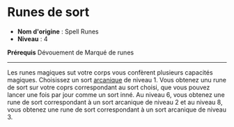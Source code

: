 # Runes de sort

 * **Nom d'origine** : Spell Runes
 * **Niveau** : 4


<p><span id="ctl00_MainContent_DetailedOutput"><strong>Prérequis</strong> Dévouement de Marqué de runes<br></span></p>
<hr>
<p>Les runes magiques sut votre corps vous confèrent plusieurs capacités magiques. Choisissez un sort <a href="https://2e.aonprd.com/Spells.aspx?Tradition=1">arcanique</a> de niveau 1. Vous obtenez unu rune de sort sur votre coprs correspondant au sort choisi, que vous pouvez lancer une fois par jour comme un sort inné. Au niveau 6, vous obtenez une rune de sort correspondant à un sort arcanique de niveau 2 et au niveau 8, vous obtenez une rune de sort correspondant à un sort arcanique de niveau 3.&nbsp;</p>